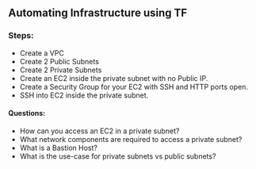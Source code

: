 ## Automating Infrastructure using TF


### Steps:

- Create a VPC
- Create 2 Public Subnets
- Create 2 Private Subnets
- Create an EC2 inside the private subnet with no Public IP.
- Create a Security Group for your EC2 with SSH and HTTP ports open.
- SSH into EC2 inside the private subnet.


#### Questions:

- How can you access an EC2 in a private subnet?
- What network components are required to access a private subnet?
- What is a Bastion Host?
- What is the use-case for private subnets vs public subnets?


